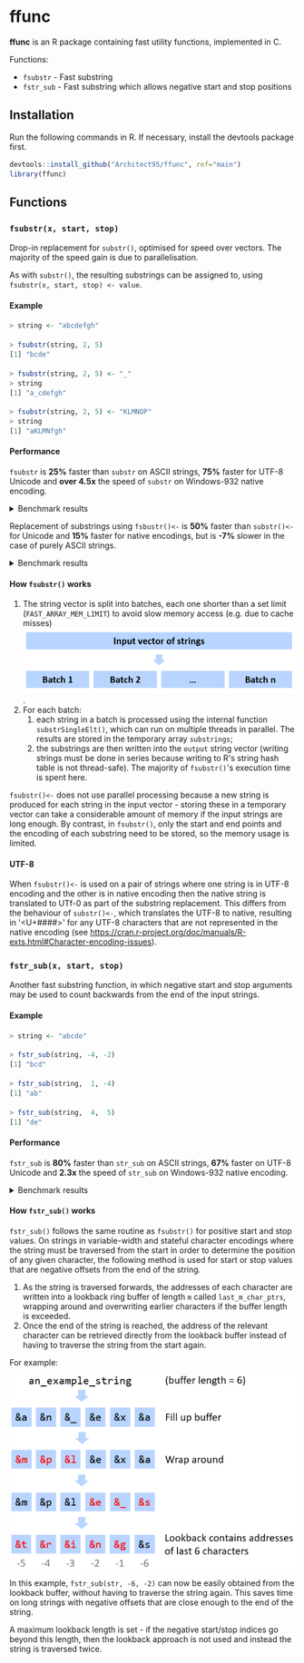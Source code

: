 # ffunc

**ffunc** is an R package containing fast utility functions, implemented in C.

Functions:
* `fsubstr` - Fast substring
* `fstr_sub` - Fast substring which allows negative start and stop positions

## Installation

Run the following commands in R. If necessary, install the devtools package first.
```R
devtools::install_github("Architect95/ffunc", ref="main")
library(ffunc)
```

## Functions

### `fsubstr(x, start, stop)`

Drop-in replacement for `substr()`, optimised for speed over vectors. The majority of the speed gain is due to parallelisation.

As with `substr()`, the resulting substrings can be assigned to, using `fsubstr(x, start, stop) <- value`.

#### Example

```R
> string <- "abcdefgh"

> fsubstr(string, 2, 5)
[1] "bcde"

> fsubstr(string, 2, 5) <- "_"
> string
[1] "a_cdefgh"

> fsubstr(string, 2, 5) <- "KLMNOP"
> string
[1] "aKLMNfgh"
```

#### Performance

`fsubstr` is **25%** faster than `substr` on ASCII strings, **75%** faster for UTF-8 Unicode and **over 4.5x** the speed of `substr` on Windows-932 native encoding.


<details>
      <summary>Benchmark results</summary>

```R
> # ASCII:
> microbenchmark::microbenchmark(
+   substr( test_strings, start, stop),
+   fsubstr(test_strings, start, stop)
+ )
Unit: milliseconds
                              expr    min      lq     mean  median     uq    max neval
 substr(test_strings, start, stop) 3.7880 3.85015 4.002272 3.91205 4.0104 5.3997   100
fsubstr(test_strings, start, stop) 2.8797 3.04305 3.269372 3.11565 3.3691 4.3053   100

> # Unicode:
> microbenchmark::microbenchmark(
+   substr( unicode_strings, start, stop),
+   fsubstr(unicode_strings, start, stop)
+ )
Unit: milliseconds
                                 expr    min      lq     mean  median     uq     max neval
 substr(unicode_strings, start, stop) 8.9392 9.30175 9.469144 9.41545 9.5752 10.1570   100
fsubstr(unicode_strings, start, stop) 5.1410 5.31800 5.597086 5.40375 5.7531  7.0937   100

> # Native multibyte (Windows-932 Japanese):
> microbenchmark::microbenchmark(
+   substr( test_strings, start, stop),
+   fsubstr(test_strings, start, stop)
+ )
Unit: milliseconds
                              expr      min       lq      mean   median        uq      max neval
 substr(test_strings, start, stop) 104.7471 105.4938 106.74122 106.7004 107.52145 111.4871   100
fsubstr(test_strings, start, stop)  22.3756  22.7333  23.15743  22.8911  23.12435  30.0000   100
```
_Tested on Intel(R) Core(TM) i5-8400 CPU @ 2.80GHz (6 Cores), 8 GB RAM, R version 4.0.2_
</details>

Replacement of substrings using `fsbustr()<-` is **50%** faster than `substr()<-` for Unicode and **15%** faster for native encodings, but is **-7%** slower in the case of purely ASCII strings.

<details>
      <summary>Benchmark results</summary>

```R
> # ASCII:
> microbenchmark::microbenchmark(
+   substr( test_strings,   start, stop) <- rep_string,
+   fsubstr(test_strings_2, start, stop) <- rep_string
+ )
Unit: milliseconds
Unit: milliseconds
                                               expr     min        lq     mean    median       uq     max neval
    substr(test_strings, start, stop) <- rep_string  9.7945  9.886001 10.34820  9.945401 10.09885 41.9257   100
 fsubstr(test_strings_2, start, stop) <- rep_string 10.3580 10.493951 10.64919 10.583852 10.75350 11.3062   100
 
 > # Unicode:
 > microbenchmark::microbenchmark(
+   substr( unicode_strings,   start, stop) <- rep_unicode,
+   fsubstr(unicode_strings_2, start, stop) <- rep_unicode
+ )
Unit: milliseconds
                                                   expr     min       lq     mean  median       uq     max neval
    substr(unicode_strings, start, stop) <- rep_unicode 37.0960 37.87270 38.75429 38.3258 39.05745 59.2914   100
 fsubstr(unicode_strings_2, start, stop) <- rep_unicode 22.3753 25.32145 25.70300 25.5374 26.12995 29.7414   100
 
 > # Native multibyte (Windows-932 Japanese):
> microbenchmark::microbenchmark(
+   substr( test_strings,   start, stop) <- rep_string,
+   fsubstr(test_strings_2, start, stop) <- rep_string
+ )
Unit: milliseconds
                                               expr      min       lq     mean   median       uq      max neval
    substr(test_strings, start, stop) <- rep_string 122.1685 125.4150 127.5562 127.1847 128.5193 146.9462   100
 fsubstr(test_strings_2, start, stop) <- rep_string 107.9814 109.5362 111.1590 110.6877 111.8651 130.6164   100
```
_Tested on Intel(R) Core(TM) i5-8400 CPU @ 2.80GHz (6 Cores), 8 GB RAM, R version 4.0.2_
</details>

#### How `fsubstr()` works

1. The string vector is split into batches, each one shorter than a set limit (`FAST_ARRAY_MEM_LIMIT`) to avoid slow memory access (e.g. due to cache misses)<br />
![fsubstr routine](docs/fsubstr.png "fsubstr routine").
2. For each batch:
    1. each string in a batch is processed using the internal function `substrSingleElt()`, which can run on multiple threads in parallel. The results are stored in the temporary array `substrings`;
    2. the substrings are then written into the `output` string vector (writing strings must be done in series because writing to R's string hash table is not thread-safe). The majority of `fsubstr()`'s execution time is spent here.

`fsubstr()<-` does not use parallel processing because a new string is produced for each string in the input vector - storing these in a temporary vector can take a considerable amount of memory if the input strings are long enough. By contrast, in `fsubstr()`, only the start and end points and the encoding of each substring need to be stored, so the memory usage is limited.


#### UTF-8

When `fsubstr()<-` is used on a pair of strings where one string is in UTF-8 encoding and the other is in native encoding then the native string is translated to UTf-0 as part of the substring replacement. This differs from the behaviour of `substr()<-`, which translates the UTF-8 to native, resulting in '<U+####>' for any UTF-8 characters that are not represented in the native encoding (see https://cran.r-project.org/doc/manuals/R-exts.html#Character-encoding-issues).


### `fstr_sub(x, start, stop)`

Another fast substring function, in which negative start and stop arguments may be used to count backwards from the end of the input strings.

#### Example

```R
> string <- "abcde"

> fstr_sub(string, -4, -2)
[1] "bcd"

> fstr_sub(string,  1, -4)
[1] "ab"

> fstr_sub(string,  4,  5)
[1] "de"
```

#### Performance

`fstr_sub` is **80%** faster than `str_sub` on ASCII strings, **67%** faster on UTF-8 Unicode and **2.3x** the speed of `str_sub` on Windows-932 native encoding.

<details>
      <summary>Benchmark results</summary>

```R
> substrlen <- function(strings, start, stop, str_len) {
+   substr(strings, ifelse(start < 0, pmax(start + str_len + 1, 1), start), 
+                   ifelse(stop  < 0, pmax(stop  + str_len + 1, 0), stop))
+ }

> # ASCII:
> microbenchmark::microbenchmark(
+   str_sub(  test_strings, start, stop),
+   substrlen(test_strings, start, stop, len),
+   fstr_sub( test_strings, start, stop)
+ )
Unit: milliseconds
                                      expr    min      lq     mean  median     uq     max neval
        str_sub(test_strings, start, stop) 5.3253 5.56700 5.988495 5.64785 5.8461 26.7549   100
 substrlen(test_strings, start, stop, len) 3.9953 4.09755 4.664722 4.15700 4.2786 24.9957   100
       fstr_sub(test_strings, start, stop) 2.8920 3.07075 3.321851 3.14855 3.4825  4.9487   100

> # Unicode:
> microbenchmark::microbenchmark(
+   str_sub(  unicode_strings, start, stop),
+   substrlen(unicode_strings, start, stop, len),
+   fstr_sub( unicode_strings, start, stop)
+ )
Unit: milliseconds
                                         expr     min       lq      mean   median       uq     max neval
        str_sub(unicode_strings, start, stop) 11.1969 11.46355 11.910765 11.58195 11.93440 31.0321   100
 substrlen(unicode_strings, start, stop, len)  8.9586  9.25420  9.545739  9.43815  9.80315 10.5482   100
       fstr_sub(unicode_strings, start, stop)  6.4187  6.66950  7.192353  6.94520  7.53525 10.0563   100
 
 > # Native multibyte (Windows-932 Japanese):
> microbenchmark::microbenchmark(
+   substrlen(test_strings, start, stop, len),
+   fstr_sub( test_strings, start, stop)
+ )
Unit: milliseconds
                                      expr      min        lq      mean   median       uq      max neval
 substrlen(test_strings, start, stop, len) 104.9625 106.84110 108.63270 107.5460 108.7131 133.5881   100
       fstr_sub(test_strings, start, stop)  43.1571  45.17225  48.79534  46.4194  49.2254  98.1057   100
 ```
_Tested on Intel(R) Core(TM) i5-8400 CPU @ 2.80GHz (6 Cores), 8 GB RAM, R version 4.0.2_
</details>


#### How `fstr_sub()` works

`fstr_sub()` follows the same routine as `fsubstr()` for positive start and stop values. On strings in variable-width and stateful character encodings where the string must be traversed from the start in order to determine the position of any given character, the following method is used for start or stop values that are negative offsets from the end of the string.
1. As the string is traversed forwards, the addresses of each character are written into a lookback ring buffer of length `m` called `last_m_char_ptrs`, wrapping around and overwriting earlier characters if the buffer length is exceeded.
2. Once the end of the string is reached, the address of the relevant character can be retrieved directly from the lookback buffer instead of having to traverse the string from the start again.

For example:

![fstr_sub routine](docs/fstr_sub.png "fstr_sub routine")

In this example, `fstr_sub(str, -6, -2)` can now be easily obtained from the lookback buffer, without having to traverse the string again. This saves time on long strings with negative offsets that are close enough to the end of the string.

A maximum lookback length is set - if the negative start/stop indices go beyond this length, then the lookback approach is not used and instead the string is traversed twice.
